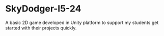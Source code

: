 # SkyDodger-l5-24
 A basic 2D game developed in Unity platform to support my students get started with their projects quickly.
